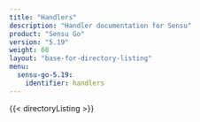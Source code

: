 ```yaml
---
title: "Handlers"
description: "Handler documentation for Sensu"
product: "Sensu Go"
version: "5.19"
weight: 60
layout: "base-for-directory-listing"
menu:
  sensu-go-5.19:
    identifier: handlers
---
```


{{< directoryListing >}}
